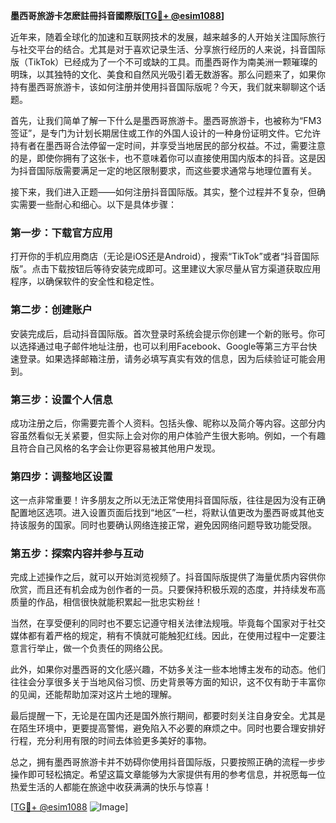 **墨西哥旅游卡怎麽註冊抖音國際版[[TG💪+ @esim1088](https://t.me/s/esim1088)]**

近年来，随着全球化的加速和互联网技术的发展，越来越多的人开始关注国际旅行与社交平台的结合。尤其是对于喜欢记录生活、分享旅行经历的人来说，抖音国际版（TikTok）已经成为了一个不可或缺的工具。而墨西哥作为南美洲一颗璀璨的明珠，以其独特的文化、美食和自然风光吸引着无数游客。那么问题来了，如果你持有墨西哥旅游卡，该如何注册并使用抖音国际版呢？今天，我们就来聊聊这个话题。

首先，让我们简单了解一下什么是墨西哥旅游卡。墨西哥旅游卡，也被称为“FM3签证”，是专门为计划长期居住或工作的外国人设计的一种身份证明文件。它允许持有者在墨西哥合法停留一定时间，并享受当地居民的部分权益。不过，需要注意的是，即使你拥有了这张卡，也不意味着你可以直接使用国内版本的抖音。这是因为抖音国际版需要满足一定的地区限制要求，而这些要求通常与地理位置有关。

接下来，我们进入正题——如何注册抖音国际版。其实，整个过程并不复杂，但确实需要一些耐心和细心。以下是具体步骤：

### 第一步：下载官方应用

打开你的手机应用商店（无论是iOS还是Android），搜索“TikTok”或者“抖音国际版”。点击下载按钮后等待安装完成即可。这里建议大家尽量从官方渠道获取应用程序，以确保软件的安全性和稳定性。

### 第二步：创建账户

安装完成后，启动抖音国际版。首次登录时系统会提示你创建一个新的账号。你可以选择通过电子邮件地址注册，也可以利用Facebook、Google等第三方平台快速登录。如果选择邮箱注册，请务必填写真实有效的信息，因为后续验证可能会用到。

### 第三步：设置个人信息

成功注册之后，你需要完善个人资料。包括头像、昵称以及简介等内容。这部分内容虽然看似无关紧要，但实际上会对你的用户体验产生很大影响。例如，一个有趣且符合自己风格的名字会让你更容易被其他用户发现。

### 第四步：调整地区设置

这一点非常重要！许多朋友之所以无法正常使用抖音国际版，往往是因为没有正确配置地区选项。进入设置页面后找到“地区”一栏，将默认值更改为墨西哥或其他支持该服务的国家。同时也要确认网络连接正常，避免因网络问题导致功能受限。

### 第五步：探索内容并参与互动

完成上述操作之后，就可以开始浏览视频了。抖音国际版提供了海量优质内容供你欣赏，而且还有机会成为创作者的一员。只要保持积极乐观的态度，并持续发布高质量的作品，相信很快就能积累起一批忠实粉丝！

当然，在享受便利的同时也不要忘记遵守相关法律法规哦。毕竟每个国家对于社交媒体都有着严格的规定，稍有不慎就可能触犯红线。因此，在使用过程中一定要注意言行举止，做一个负责任的网络公民。

此外，如果你对墨西哥的文化感兴趣，不妨多关注一些本地博主发布的动态。他们往往会分享很多关于当地风俗习惯、历史背景等方面的知识，这不仅有助于丰富你的见闻，还能帮助加深对这片土地的理解。

最后提醒一下，无论是在国内还是国外旅行期间，都要时刻关注自身安全。尤其是在陌生环境中，更要提高警惕，避免陷入不必要的麻烦之中。同时也要合理安排好行程，充分利用有限的时间去体验更多美好的事物。

总之，拥有墨西哥旅游卡并不妨碍你使用抖音国际版，只要按照正确的流程一步步操作即可轻松搞定。希望这篇文章能够为大家提供有用的参考信息，并祝愿每一位热爱生活的人都能在旅途中收获满满的快乐与惊喜！

[[TG💪+ @esim1088](https://t.me/s/esim1088) ![Image](https://i.postimg.cc/4NQfJmqS/Snipaste-2025-05-13-00-14-12.png)]